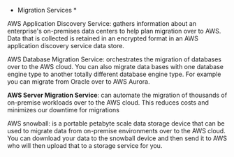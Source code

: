 * Migration Services *

AWS Application Discovery Service: gathers information about an enterprise's
on-premises data centers to help plan migration over to AWS. 
Data that is collected is retained in an encrypted format in an AWS application discovery
service data store. 

AWS Database Migration Service: orchestrates the migration of databases over to the AWS cloud.
You can also migrate data bases with one database engine type to another totally different 
database engine type. For example you can migrate from Oracle over to AWS Aurora. 

**AWS Server Migration Service**: can automate the migration of thousands of on-premise 
workloads over to the AWS cloud. This reduces costs and minimizes our downtime for migrations

AWS snowball: is a portable petabyte scale data storage device that can be used to migrate data 
from on-premise environments over to the AWS cloud. You can download your data to the 
snowball device and then send it to AWS who will then upload that to a storage service for you.